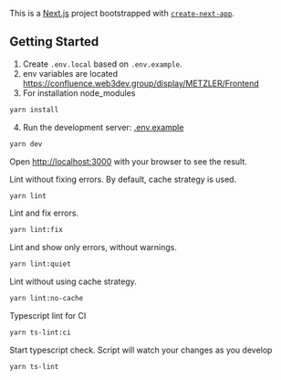 This is a [Next.js](https://nextjs.org/) project bootstrapped with [`create-next-app`](https://github.com/vercel/next.js/tree/canary/packages/create-next-app).

## Getting Started
1. Create `.env.local` based on `.env.example`.
2. env variables are located https://confluence.web3dev.group/display/METZLER/Frontend
3. For installation node_modules

```bash
yarn install
```

4. Run the development server:
[.env.example](.env.example)
```bash
yarn dev
```

Open [http://localhost:3000](http://localhost:3000) with your browser to see the result.

Lint without fixing errors. By default, cache strategy is used.
```bash
yarn lint
```

Lint and fix errors.
```bash
yarn lint:fix
```
Lint and show only errors, without warnings.
```bash
yarn lint:quiet
```

Lint without using cache strategy.
```bash
yarn lint:no-cache
```

Typescript lint for CI
```bash
yarn ts-lint:ci
```


Start typescript check. Script will watch your changes as you develop
```bash
yarn ts-lint
```



